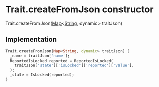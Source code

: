 


# Trait.createFromJson constructor







Trait.createFromJson([Map](https://api.flutter.dev/flutter/dart-core/Map-class.html)&lt;[String](https://api.flutter.dev/flutter/dart-core/String-class.html), dynamic> traitJson)





## Implementation

```dart
Trait.createFromJson(Map<String, dynamic> traitJson) {
  _name = traitJson['name'];
  ReportedIsLocked reported = ReportedIsLocked(
    traitJson['state']['isLocked']['reported']['value'],
  );
  _state = IsLocked(reported);
}
```







